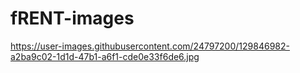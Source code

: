 # fRENT-images
https://user-images.githubusercontent.com/24797200/129846982-a2ba9c02-1d1d-47b1-a6f1-cde0e33f6de6.jpg
